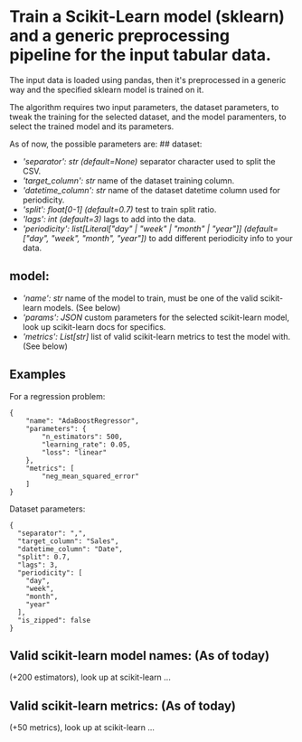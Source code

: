 # Train a Scikit-Learn model (sklearn) and a generic preprocessing pipeline for the input tabular data.

The input data is loaded using pandas, then it's preprocessed in a generic way and the specified sklearn model is trained on it.

The algorithm requires two input parameters, the dataset parameters, to tweak the training for the selected dataset, and the model paramenters, to select the trained model and its parameters.

As of now, the possible parameters are:
## dataset:

- *'separator': str (default=None)* separator character used to split the CSV.
- *'target_column': str* name of the dataset training column.
- *'datetime_column': str* name of the dataset datetime column used for periodicity.
- *'split': float[0-1] (default=0.7)* test to train split ratio.
- *'lags': int (default=3)* lags to add into the data.
- *'periodicity': list[Literal["day" | "week" | "month" | "year"]] (default=["day", "week", "month", "year"])* to add different periodicity info to your data.

## model:

- _'name': str_ name of the model to train, must be one of the valid scikit-learn models. (See below)
- _'params': JSON_ custom parameters for the selected scikit-learn model, look up scikit-learn docs for specifics.
- _'metrics': List[str]_ list of valid scikit-learn metrics to test the model with. (See below)

## Examples

For a regression problem:

```
{
    "name": "AdaBoostRegressor",
    "parameters": {
        "n_estimators": 500,
        "learning_rate": 0.05,
        "loss": "linear"
    },
    "metrics": [
        "neg_mean_squared_error"
    ]
}
```

Dataset parameters:

```
{
  "separator": ",",
  "target_column": "Sales",
  "datetime_column": "Date",
  "split": 0.7,
  "lags": 3,
  "periodicity": [
    "day",
    "week",
    "month",
    "year"
  ],
  "is_zipped": false
}
```

## Valid scikit-learn model names: (As of today)

(+200 estimators), look up at scikit-learn
...

## Valid scikit-learn metrics: (As of today)

(+50 metrics), look up at scikit-learn
...
